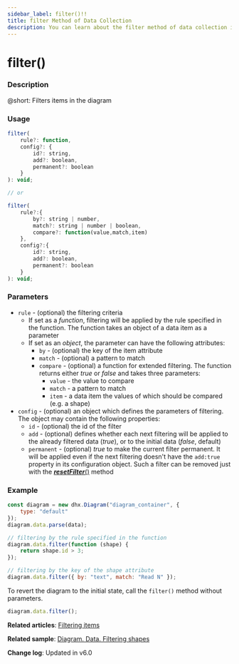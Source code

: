 ```yaml
---
sidebar_label: filter()!!
title: filter Method of Data Collection
description: You can learn about the filter method of data collection in the documentation of the DHTMLX JavaScript Diagram library. Browse developer guides and API reference, try out code examples and live demos, and download a free 30-day evaluation version of DHTMLX Diagram.
---
```


# filter()

### Description

@short: Filters items in the diagram

### Usage

~~~js
filter(
	rule?: function, 
	config?: {
		id?: string,
		add?: boolean,
		permanent?: boolean
	}
): void;

// or

filter(
	rule?:{
		by?: string | number,
		match?: string | number | boolean,
		compare?: function(value,match,item)
	},
	config?:{
		id?: string,
		add?: boolean,
		permanent?: boolean
	}
): void;
~~~

### Parameters

- `rule` - (optional) the filtering criteria
  - If set as a *function*, filtering will be applied by the rule specified in the function. The function takes an object of a data item as a parameter
  - If set as an *object*, the parameter can have the following attributes:
    - `by` - (optional) the key of the item attribute
    - `match` - (optional) a pattern to match
    - `compare` - (optional) a function for extended filtering. The function returns either *true* or *false* and takes three parameters:
      - `value` - the value to compare
      - `match` - a pattern to match
      - `item` - a data item the values of which should be compared (e.g. a shape)
- `config` - (optional) an object which defines the parameters of filtering. The object may contain the following properties:
  - `id` - (optional) the id of the filter
  - `add` - (optional) defines whether each next filtering will be applied to the already filtered data (<i>true</i>), or to the initial data (<i>false</i>, default)
  - `permanent` - (optional) *true* to make the current filter permanent. It will be applied even if the next filtering doesn't have the `add:true` property in its configuration object. Such a filter can be removed just with the [***resetFilter***()](api/data_collection/resetfilter_method.md) method

### Example

~~~js {6-9,11-12}
const diagram = new dhx.Diagram("diagram_container", {
    type: "default"
});
diagram.data.parse(data);

// filtering by the rule specified in the function
diagram.data.filter(function (shape) {
    return shape.id > 3;
});

// filtering by the key of the shape attribute
diagram.data.filter({ by: "text", match: "Read N" });
~~~

To revert the diagram to the initial state, call the `filter()` method without parameters.

~~~js
diagram.data.filter();
~~~

**Related articles**:  [Filtering items](../../../guides/manipulating_items/#filtering-items)

**Related sample**: [Diagram. Data. Filtering shapes](https://snippet.dhtmlx.com/tm43bsgn)

**Change log**: Updated in v6.0
